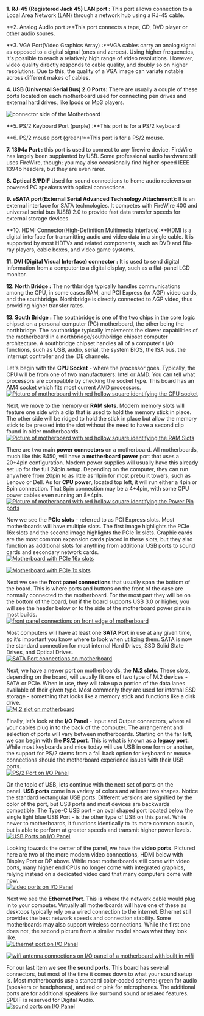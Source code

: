 

**1. RJ-45 (Registered Jack 45) LAN port :** This port allows connection to a Local Area Network (LAN) through a network hub using a RJ-45 cable.

**2. Analog Audio port :**This port connects a tape, CD, DVD player or other audio soures.

**3. VGA Port(Video Graphics Array) :**VGA cables carry an analog signal as opposed to a digital signal (ones and zeroes). Using higher frequencies, it's possible to reach a relatively high range of video resolutions. However, video quality directly responds to cable quality, and doubly so on higher resolutions. Due to this, the quality of a VGA image can variate notable across different makes of cables.

**4. USB (Universal Serial Bus) 2.0 Ports:** There are usually a couple of these ports located on each motherboard used for connecting pen drives and external hard drives, like Ipods or Mp3 players.

![connector side of the Motherboard](https://www.tutorialsweb.com/computers/Images/pc-mot3.jpg "connector side of the Motherboard")

**5. PS/2 Keyboard Port (purple) :**This port is for a PS/2 keyboard

**6. PS/2 mouse port (green):**This port is for a PS/2 mouse.

**7. 1394a Port :** this port is used to connect to any firewire device. FireWire has largely been supplanted by USB. Some professional audio hardware still uses FireWire, though; you may also occasionally find higher-speed IEEE 1394b headers, but they are even rarer.

**8. Optical S/PDIF** Used for sound connections to home audio recievers or powered PC speakers with optical connections.

**9. eSATA port(External Serial Advanced Technology Attachment):** It is an external interface for SATA technologies. It competes with FireWire 400 and universal serial bus (USB) 2.0 to provide fast data transfer speeds for external storage devices.

**10. HDMI Connector(High-Definition Multimedia Interface):**HDMI is a digital interface for transmitting audio and video data in a single cable. It is supported by most HDTVs and related components, such as DVD and Blu-ray players, cable boxes, and video game systems.

**11. DVI (Digital Visual Interface) connector :** It is used to send digital information from a computer to a digital display, such as a flat-panel LCD monitor.

**12. North Bridge :** The northbridge typically handles communications among the CPU, in some cases RAM, and PCI Express (or AGP) video cards, and the southbridge. Northbridge is directly connected to AGP video, thus providing higher transfer rates.

**13. South Bridge :** The southbridge is one of the two chips in the core logic chipset on a personal computer (PC) motherboard, the other being the northbridge. The southbridge typically implements the slower capabilities of the motherboard in a northbridge/southbridge chipset computer architecture. A southbridge chipset handles all of a computer's I/O functions, such as USB, audio, serial, the system BIOS, the ISA bus, the interrupt controller and the IDE channels.



Let's begin with the **CPU Socket** - where the processor goes. Typically, the CPU will be from one of two manufacturers: Intel or AMD. You can tell what processors are compatible by checking the socket type. This board has an AM4 socket which fits most current AMD processors.  
[![Picture of motherboard with red hollow square identifying the CPU socket](https://60a99bedadae98078522-a9b6cded92292ef3bace063619038eb1.ssl.cf2.rackcdn.com/11166Image1.jpg)](https://60a99bedadae98078522-a9b6cded92292ef3bace063619038eb1.ssl.cf2.rackcdn.com/11166Image1_zoom.jpg)

Next, we move to the memory or **RAM slots**. Modern memory slots will feature one side with a clip that is used to hold the memory stick in place. The other side will be ridged to hold the stick in place but allow the memory stick to be pressed into the slot without the need to have a second clip found in older motherboards.  
[![Picture of motherboard with red hollow square identifying the RAM Slots](https://60a99bedadae98078522-a9b6cded92292ef3bace063619038eb1.ssl.cf2.rackcdn.com/11166Image2.jpg)](https://60a99bedadae98078522-a9b6cded92292ef3bace063619038eb1.ssl.cf2.rackcdn.com/11166Image2_zoom.jpg)

There are two main **power connectors** on a motherboard. All motherboards, much like this B450, will have a **motherboard power** port that uses a 20+4pin configuration. Modern power supplies will usually have this already set up for the full 24pin setup. Depending on the computer, they can run anywhere from 20pin to as little as 11pin for most prebuilt towers, such as Lenovo or Dell. As for **CPU power**, located top left, it will run either a 4pin or 8pin connection. That 8pin connection may be a 4+4pin, with some CPU power cables even running an 8+4pin.  
[![Picture of motherboard with red hollow square identifying the Power Pin ports](https://60a99bedadae98078522-a9b6cded92292ef3bace063619038eb1.ssl.cf2.rackcdn.com/11166Image3.jpg)](https://60a99bedadae98078522-a9b6cded92292ef3bace063619038eb1.ssl.cf2.rackcdn.com/11166Image3_zoom.jpg)

Now we see the **PCIe slots** - referred to as PCI Express slots. Most motherboards will have multiple slots. The first image highlights the PCIe 16x slots and the second image highlights the PCIe 1x slots. Graphic cards are the most common expansion cards placed in these slots, but they also function as additional slots for anything from additional USB ports to sound cards and secondary network cards.  
[![Motherboard with PCIe 16x slots](https://60a99bedadae98078522-a9b6cded92292ef3bace063619038eb1.ssl.cf2.rackcdn.com/11166Image4.jpg)](https://60a99bedadae98078522-a9b6cded92292ef3bace063619038eb1.ssl.cf2.rackcdn.com/11166Image4_zoom.jpg)  
  
[![Motherboard with PCIe 1x slots](https://60a99bedadae98078522-a9b6cded92292ef3bace063619038eb1.ssl.cf2.rackcdn.com/11166Image5.jpg)](https://60a99bedadae98078522-a9b6cded92292ef3bace063619038eb1.ssl.cf2.rackcdn.com/11166Image5_zoom.jpg)

Next we see the **front panel connections** that usually span the bottom of the board. This is where ports and buttons on the front of the case are normally connected to the motherboard. For the most part they will be on the bottom of the board, but if the board supports USB 3.0 or higher, you will see the header below or to the side of the motherboard power pins in most builds.  
[![front panel connections on front edge of motherboard](https://60a99bedadae98078522-a9b6cded92292ef3bace063619038eb1.ssl.cf2.rackcdn.com/11166Image6.jpg)](https://60a99bedadae98078522-a9b6cded92292ef3bace063619038eb1.ssl.cf2.rackcdn.com/11166Image6_zoom.jpg)

Most computers will have at least one **SATA Port** in use at any given time, so it’s important you know where to look when utilizing them. SATA is now the standard connection for most internal Hard Drives, SSD Solid State Drives, and Optical Drives.  
[![SATA Port connections on motherboard](https://60a99bedadae98078522-a9b6cded92292ef3bace063619038eb1.ssl.cf2.rackcdn.com/11166Image7.jpg)](https://60a99bedadae98078522-a9b6cded92292ef3bace063619038eb1.ssl.cf2.rackcdn.com/11166Image7_zoom.jpg)

Next, we have a newer port on motherboards, the **M.2 slots**. These slots, depending on the board, will usually fit one of two type of M.2 devices - SATA or PCIe. When in use, they will take up a portion of the data lanes available of their given type. Most commonly they are used for internal SSD storage - something that looks like a memory stick and functions like a disk drive.  
[![M.2 slot on motherboard](https://60a99bedadae98078522-a9b6cded92292ef3bace063619038eb1.ssl.cf2.rackcdn.com/11166Image8.jpg)](https://60a99bedadae98078522-a9b6cded92292ef3bace063619038eb1.ssl.cf2.rackcdn.com/11166Image8_zoom.jpg)

Finally, let’s look at the **I/O Panel** - Input and Output connectors, where all your cables plug in to the back of the computer. The arrangement and selection of ports will vary between motherboards. Starting on the far left, we can begin with the **PS/2 port**. This is what is known as a **legacy port**. While most keyboards and mice today will use USB in one form or another, the support for PS/2 stems from a fall back option for keyboard or mouse connections should the motherboard experience issues with their USB ports.  
[![PS/2 Port on I/O Panel](https://60a99bedadae98078522-a9b6cded92292ef3bace063619038eb1.ssl.cf2.rackcdn.com/11166Image9.jpg)](https://60a99bedadae98078522-a9b6cded92292ef3bace063619038eb1.ssl.cf2.rackcdn.com/11166Image9_zoom.jpg)

On the topic of USB, lets continue with the next set of ports on the panel. **USB ports** come in a variety of colors and at least two shapes. Notice the standard rectangular USB ports. Different versions are signified by the color of the port, but USB ports and most devices are backwards compatible. The Type-C USB port - an oval shaped port located below the single light blue USB Port - is the other type of USB on this panel. While newer to motherboards, it functions identically to its more common cousin, but is able to perform at greater speeds and transmit higher power levels.  
[![USB Ports on I/O Panel](https://60a99bedadae98078522-a9b6cded92292ef3bace063619038eb1.ssl.cf2.rackcdn.com/11166Image10.jpg)](https://60a99bedadae98078522-a9b6cded92292ef3bace063619038eb1.ssl.cf2.rackcdn.com/11166Image10_zoom.jpg)

Looking towards the center of the panel, we have the **video ports**. Pictured here are two of the more modern video connections, HDMI below with Display Port or DP above. While most motherboards still come with video ports, many higher end CPUs no longer come with integrated graphics, relying instead on a dedicated video card that many computers come with now.  
[![video ports on I/O Panel](https://60a99bedadae98078522-a9b6cded92292ef3bace063619038eb1.ssl.cf2.rackcdn.com/11166Image11.jpg)](https://60a99bedadae98078522-a9b6cded92292ef3bace063619038eb1.ssl.cf2.rackcdn.com/11166Image11_zoom.jpg)

Next we see the **Ethernet Port**. This is where the network cable would plug in to your computer. Virtually all motherboards will have one of these as desktops typically rely on a wired connection to the internet. Ethernet still provides the best network speeds and connection stability. Some motherboards may also support wireless connections. While the first one does not, the second picture from a similar model shows what they look like.  
[![Ethernet port on I/O Panel](https://60a99bedadae98078522-a9b6cded92292ef3bace063619038eb1.ssl.cf2.rackcdn.com/11166Image12.jpg)](https://60a99bedadae98078522-a9b6cded92292ef3bace063619038eb1.ssl.cf2.rackcdn.com/11166Image12_zoom.jpg)  
  
[![wifi antenna connections on I/O panel of a motherboard with built in wifi](https://60a99bedadae98078522-a9b6cded92292ef3bace063619038eb1.ssl.cf2.rackcdn.com/11166Image13.jpg)](https://60a99bedadae98078522-a9b6cded92292ef3bace063619038eb1.ssl.cf2.rackcdn.com/11166Image13_zoom.jpg)

For our last item we see the **sound ports**. This board has several connectors, but most of the time it comes down to what your sound setup is. Most motherboards use a standard color-coded scheme: green for audio (speakers or headphones), and red or pink for microphones. The additional ports are for additional speakers like surround sound or related features. SPDIF is reserved for Digital Audio.  
[![sound ports on I/O Panel](https://60a99bedadae98078522-a9b6cded92292ef3bace063619038eb1.ssl.cf2.rackcdn.com/11166Image14.jpg)](https://60a99bedadae98078522-a9b6cded92292ef3bace063619038eb1.ssl.cf2.rackcdn.com/11166Image14_zoom.jpg)

